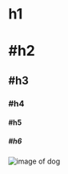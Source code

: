 # h1
# #h2
## #h3
### #h4
#### #h5
##### #h6

![image of dog](https://cdn.britannica.com/16/234216-050-C66F8665/beagle-hound-dog.jpg)
